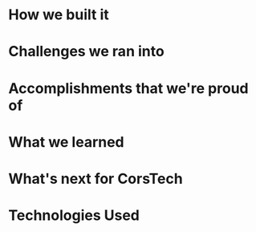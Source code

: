 # How we built it

# Challenges we ran into

# Accomplishments that we're proud of

# What we learned

# What's next for CorsTech

# Technologies Used
